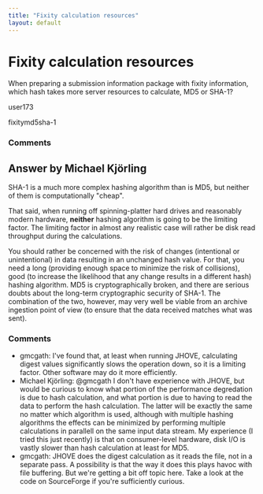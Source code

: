 ```yaml
---
title: "Fixity calculation resources"
layout: default
---
```

Fixity calculation resources
=====================
When preparing a submission information package with fixity information,
which hash takes more server resources to calculate, MD5 or SHA-1?

user173

<div class="tags"><span class="tag">fixity</span><span class="tag">md5</span><span class="tag">sha-1</span></div>

### Comments ###


Answer by Michael Kjörling
----------------
SHA-1 is a much more complex hashing algorithm than is MD5, but neither
of them is computationally "cheap".

That said, when running off spinning-platter hard drives and reasonably
modern hardware, **neither** hashing algorithm is going to be the
limiting factor. The limiting factor in almost any realistic case will
rather be disk read throughput during the calculations.

You should rather be concerned with the risk of changes (intentional or
unintentional) in data resulting in an unchanged hash value. For that,
you need a long (providing enough space to minimize the risk of
collisions), good (to increase the likelihood that any change results in
a different hash) hashing algorithm. MD5 is cryptographically broken,
and there are serious doubts about the long-term cryptographic security
of SHA-1. The combination of the two, however, may very well be viable
from an archive ingestion point of view (to ensure that the data
received matches what was sent).

### Comments ###
* gmcgath: I've found that, at least when running JHOVE, calculating digest values
significantly slows the operation down, so it is a limiting factor.
Other software may do it more efficiently.
* Michael Kjörling: @gmcgath I don't have experience with JHOVE, but would be curious to
know what portion of the performance degredation is due to hash
calculation, and what portion is due to having to read the data to
perform the hash calculation. The latter will be exactly the same no
matter which algorithm is used, although with multiple hashing
algorithms the effects can be minimized by performing multiple
calculations in parallell on the same input data stream. My experience
(I tried this just recently) is that on consumer-level hardware, disk
I/O is vastly slower than hash calculation at least for MD5.
* gmcgath: JHOVE does the digest calculation as it reads the file, not in a
separate pass. A possibility is that the way it does this plays havoc
with file buffering. But we're getting a bit off topic here. Take a look
at the code on SourceForge if you're sufficiently curious.

